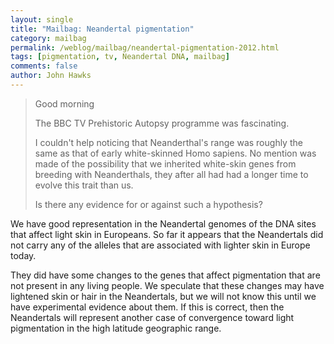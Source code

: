 ```yaml
---
layout: single 
title: "Mailbag: Neandertal pigmentation" 
category: mailbag
permalink: /weblog/mailbag/neandertal-pigmentation-2012.html
tags: [pigmentation, tv, Neandertal DNA, mailbag] 
comments: false 
author: John Hawks 
---
```



<blockquote>Good morning

The BBC TV Prehistoric Autopsy programme was fascinating.

I couldn't help noticing that Neanderthal's range was roughly the same as that of early white-skinned Homo sapiens. No mention was made of the possibility that we inherited white-skin genes from breeding with Neanderthals, they after all had had a longer time to evolve this trait than us.

Is there any evidence for or against such a hypothesis?</blockquote>


We have good representation in the Neandertal genomes of the DNA sites that affect light skin in Europeans. So far it appears that the Neandertals did not carry any of the alleles that are associated with lighter skin in Europe today. 

They did have some changes to the genes that affect pigmentation that are not present in any living people. We speculate that these changes may have lightened skin or hair in the Neandertals, but we will not know this until we have experimental evidence about them. If this is correct, then the Neandertals will represent another case of convergence toward light pigmentation in the high latitude geographic range. 


